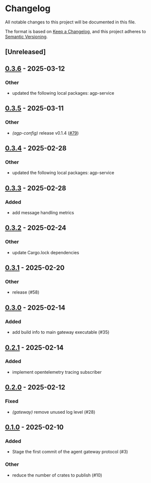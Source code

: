 # Changelog

All notable changes to this project will be documented in this file.

The format is based on [Keep a Changelog](https://keepachangelog.com/en/1.0.0/),
and this project adheres to [Semantic Versioning](https://semver.org/spec/v2.0.0.html).

## [Unreleased]

## [0.3.6](https://github.com/agntcy/agp/compare/agp-gw-v0.3.5...agp-gw-v0.3.6) - 2025-03-12

### Other

- updated the following local packages: agp-service

## [0.3.5](https://github.com/agntcy/agp/compare/agp-gw-v0.3.4...agp-gw-v0.3.5) - 2025-03-11

### Other

- *(agp-config)* release v0.1.4 ([#79](https://github.com/agntcy/agp/pull/79))

## [0.3.4](https://github.com/agntcy/agp/compare/agp-gw-v0.3.3...agp-gw-v0.3.4) - 2025-02-28

### Other

- updated the following local packages: agp-service

## [0.3.3](https://github.com/agntcy/agp/compare/agp-gw-v0.3.2...agp-gw-v0.3.3) - 2025-02-28

### Added

- add message handling metrics

## [0.3.2](https://github.com/agntcy/agp/compare/agp-gw-v0.3.1...agp-gw-v0.3.2) - 2025-02-24

### Other

- update Cargo.lock dependencies

## [0.3.1](https://github.com/agntcy/agp/compare/agp-gw-v0.3.0...agp-gw-v0.3.1) - 2025-02-20

### Other

- release (#58)

## [0.3.0](https://github.com/agntcy/agp/compare/agp-gw-v0.2.1...agp-gw-v0.3.0) - 2025-02-14

### Added

- add build info to main gateway executable (#35)

## [0.2.1](https://github.com/agntcy/agp/compare/agp-gw-v0.2.0...agp-gw-v0.2.1) - 2025-02-14

### Added

- implement opentelemetry tracing subscriber

## [0.2.0](https://github.com/agntcy/agp/compare/agp-gw-v0.1.0...agp-gw-v0.2.0) - 2025-02-12

### Fixed

- *(gateway)* remove unused log level (#28)

## [0.1.0](https://github.com/agntcy/agp/releases/tag/agp-gw-v0.1.0) - 2025-02-10

### Added

- Stage the first commit of the agent gateway protocol (#3)

### Other

- reduce the number of crates to publish (#10)
